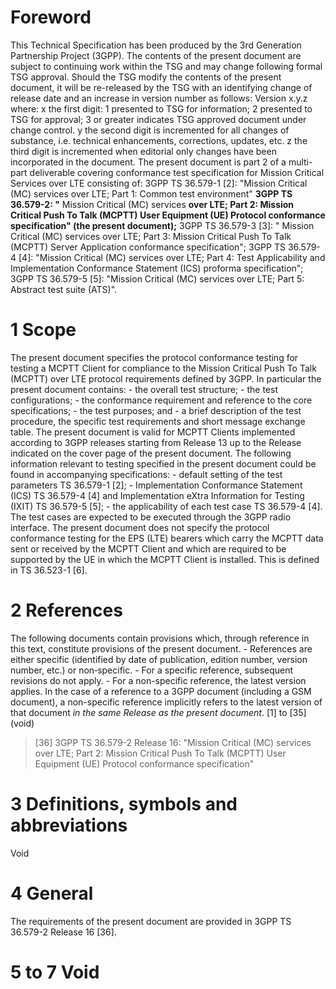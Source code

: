 # Foreword
This Technical Specification has been produced by the 3rd Generation
Partnership Project (3GPP).
The contents of the present document are subject to continuing work within the
TSG and may change following formal TSG approval. Should the TSG modify the
contents of the present document, it will be re-released by the TSG with an
identifying change of release date and an increase in version number as
follows:
Version x.y.z
where:
x the first digit:
1 presented to TSG for information;
2 presented to TSG for approval;
3 or greater indicates TSG approved document under change control.
y the second digit is incremented for all changes of substance, i.e. technical
enhancements, corrections, updates, etc.
z the third digit is incremented when editorial only changes have been
incorporated in the document.
The present document is part 2 of a multi-part deliverable covering
conformance test specification for Mission Critical Services over LTE
consisting of:
3GPP TS 36.579-1 [2]: \"Mission Critical (MC) services over LTE; Part 1:
Common test environment\"
**3GPP TS 36.579-2: \"** Mission Critical (MC) services **over LTE; Part 2:
Mission Critical Push To Talk (MCPTT) User Equipment (UE) Protocol conformance
specification\" (the present document);**
3GPP TS 36.579-3 [3]: \" Mission Critical (MC) services over LTE; Part 3:
Mission Critical Push To Talk (MCPTT) Server Application conformance
specification\";
3GPP TS 36.579-4 [4]: \"Mission Critical (MC) services over LTE; Part 4: Test
Applicability and Implementation Conformance Statement (ICS) proforma
specification\";
3GPP TS 36.579-5 [5]: \"Mission Critical (MC) services over LTE; Part 5:
Abstract test suite (ATS)\".
# 1 Scope
The present document specifies the protocol conformance testing for testing a
MCPTT Client for compliance to the Mission Critical Push To Talk (MCPTT) over
LTE protocol requirements defined by 3GPP.
In particular the present document contains:
\- the overall test structure;
\- the test configurations;
\- the conformance requirement and reference to the core specifications;
\- the test purposes; and
\- a brief description of the test procedure, the specific test requirements
and short message exchange table.
The present document is valid for MCPTT Clients implemented according to 3GPP
releases starting from Release 13 up to the Release indicated on the cover
page of the present document.
The following information relevant to testing specified in the present
document could be found in accompanying specifications:
\- default setting of the test parameters TS 36.579-1 [2];
\- Implementation Conformance Statement (ICS) TS 36.579-4 [4] and
Implementation eXtra Information for Testing (IXIT) TS 36.579-5 [5];
\- the applicability of each test case TS 36.579-4 [4].
The test cases are expected to be executed through the 3GPP radio interface.
The present document does not specify the protocol conformance testing for the
EPS (LTE) bearers which carry the MCPTT data sent or received by the MCPTT
Client and which are required to be supported by the UE in which the MCPTT
Client is installed. This is defined in TS 36.523-1 [6].
# 2 References
The following documents contain provisions which, through reference in this
text, constitute provisions of the present document.
\- References are either specific (identified by date of publication, edition
number, version number, etc.) or non‑specific.
\- For a specific reference, subsequent revisions do not apply.
\- For a non-specific reference, the latest version applies. In the case of a
reference to a 3GPP document (including a GSM document), a non-specific
reference implicitly refers to the latest version of that document _in the
same Release as the present document_.
[1] to [35] (void)
> [36] 3GPP TS 36.579-2 Release 16: \"Mission Critical (MC) services over LTE;
> Part 2: Mission Critical Push To Talk (MCPTT) User Equipment (UE) Protocol
> conformance specification\"
# 3 Definitions, symbols and abbreviations
Void
# 4 General
The requirements of the present document are provided in 3GPP TS 36.579-2
Release 16 [36].
# 5 to 7 Void
#